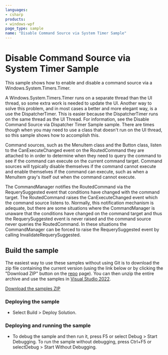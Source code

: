 ```yaml
---
languages:
- csharp
products:
- windows-wpf
page_type: sample
name: "Disable Command Source via System Timer Sample"
---
```

# Disable Command Source via System Timer Sample
This sample shows how to enable and disable a command source via a Windows.System.Timers.Timer.

A Windows.System.Timers.Timer runs on a separate thread than the UI thread, so some extra work is needed to update the UI. Another way to solve this problem, and in most cases a better and more elegant way, is a use the DispatcherTimer. This is easier because the DispatcherTimer runs on the same thread as the UI Thread. For information, see the Disable Command Source via Dispatcher Timer Sample sample. There are times though when you may need to use a class that doesn't run on the UI thread, so this sample shows how to accomplish this.

Command sources, such as the MenuItem class and the Button class, listen to the CanExecuteChanged event on the RoutedCommand they are attached to in order to determine when they need to query the command to see if the command can execute on the current command target. Command sources will typically disable themselves if the command cannot execute and enable themselves if the command can execute, such as when a MenuItem gray's itself out when the command cannot execute.

The CommandManager notifies the RoutedCommand via the RequerySuggested event that conditions have changed with the command target. The RoutedCommand raises the CanExecuteChanged event which the command source listens to. Normally, this notification mechanism is adequate, but there are some situations where the CommandManager is unaware that the conditions have changed on the command target and thus the RequerySuggested event is never raised and the command source never queries the RoutedCommand. In these situations the CommandManager can be forced to raise the RequerySuggested event by calling InvalidateRequerySuggested.

## Build the sample
The easiest way to use these samples without using Git is to download the zip file containing the current version (using the link below or by clicking the "Download ZIP" button on the [repo](https://github.com/microsoft/WPF-Samples?tab=readme-ov-file) page). You can then unzip the entire archive and use the samples in [Visual Studio 2022](https://www.visualstudio.com/wpf-vs).

[Download the samples ZIP](../../../../archive/main.zip)

### Deploying the sample
- Select Build > Deploy Solution. 

### Deploying and running the sample
- To debug the sample and then run it, press F5 or select Debug >  Start Debugging. To run the sample without debugging, press Ctrl+F5 or selectDebug > Start Without Debugging. 


